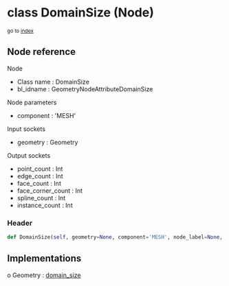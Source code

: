# class DomainSize (Node)

<sub>go to [index](/docs/index.md)</sub>

## Node reference

Node
 - Class name : DomainSize
 - bl_idname : GeometryNodeAttributeDomainSize

Node parameters
 - component : 'MESH'

Input sockets
 - geometry : Geometry

Output sockets
 - point_count : Int
 - edge_count : Int
 - face_count : Int
 - face_corner_count : Int
 - spline_count : Int
 - instance_count : Int

### Header

``` python
def DomainSize(self, geometry=None, component='MESH', node_label=None, node_color=None):
```

## Implementations

o Geometry : [domain_size](/docs/GeoNodes_classes/domain_size.md) 


